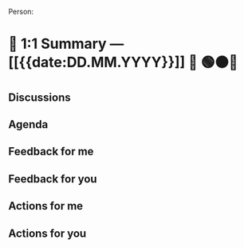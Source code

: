 Person: 
# 🚀 1:1 Summary — [[{{date:DD.MM.YYYY}}]] 🚀 🟢🟠🔴

## Discussions

## Agenda

## Feedback for me

## Feedback for you

## Actions for me

## Actions for you